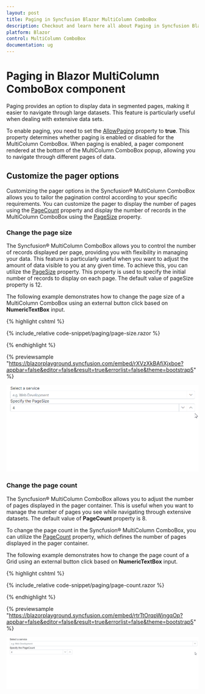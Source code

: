 ```yaml
---
layout: post
title: Paging in Syncfusion Blazor MultiColumn ComboBox
description: Checkout and learn here all about Paging in Syncfusion Blazor MultiColumn ComboBox component and much more details.
platform: Blazor
control: MultiColumn ComboBox
documentation: ug
---
```


# Paging in Blazor MultiColumn ComboBox component

Paging provides an option to display data in segmented pages, making it easier to navigate through large datasets. This feature is particularly useful when dealing with extensive data sets.

To enable paging, you need to set the [AllowPaging](https://help.syncfusion.com/cr/blazor/Syncfusion.Blazor.MultiColumnComboBox.SfMultiColumnComboBox-2.html#Syncfusion_Blazor_MultiColumnComboBox_SfMultiColumnComboBox_2_AllowPaging) property to **true**. This property determines whether paging is enabled or disabled for the MultiColumn ComboBox. When paging is enabled, a pager component rendered at the bottom of the MultiColumn ComboBox popup, allowing you to navigate through different pages of data.

## Customize the pager options

Customizing the pager options in the Syncfusion&reg; MultiColumn ComboBox allows you to tailor the pagination control according to your specific requirements. You can customize the pager to display the number of pages using the  [PageCount](https://help.syncfusion.com/cr/blazor/Syncfusion.Blazor.MultiColumnComboBox.SfMultiColumnComboBox-2.html#Syncfusion_Blazor_MultiColumnComboBox_SfMultiColumnComboBox_2_PageCount)  property and display the number of records in the MultiColumn ComboBox using the [PageSize](https://help.syncfusion.com/cr/blazor/Syncfusion.Blazor.MultiColumnComboBox.SfMultiColumnComboBox-2.html#Syncfusion_Blazor_MultiColumnComboBox_SfMultiColumnComboBox_2_PageSize) property.

### Change the page size

The Syncfusion&reg; MultiColumn ComboBox allows you to control the number of records displayed per page, providing you with flexibility in managing your data. This feature is particularly useful when you want to adjust the amount of data visible to you at any given time. To achieve this, you can utilize the [PageSize](https://help.syncfusion.com/cr/blazor/Syncfusion.Blazor.MultiColumnComboBox.SfMultiColumnComboBox-2.html#Syncfusion_Blazor_MultiColumnComboBox_SfMultiColumnComboBox_2_PageSize) property. This property is used to specify the initial number of records to display on each page. The default value of pageSize property is 12.

The following example demonstrates how to change the page size of a MultiColumn ComboBox using an external button click based on **NumericTextBox** input.

{% highlight cshtml %}

{% include_relative code-snippet/paging/page-size.razor %}

{% endhighlight %}

{% previewsample "https://blazorplayground.syncfusion.com/embed/rXVzXkBAfiXjxboe?appbar=false&editor=false&result=true&errorlist=false&theme=bootstrap5" %}

![Blazor MultiColumn ComboBox with Page size](./images/paging/blazor_multicolumn_combobox_page_size.gif)

### Change the page count

The Syncfusion&reg; MultiColumn ComboBox allows you to adjust the number of pages displayed in the pager container. This is useful when you want to manage the number of pages you see while navigating through extensive datasets. The default value of **PageCount** property is 8.

To change the page count in the Syncfusion&reg; MultiColumn ComboBox, you can utilize the [PageCount](https://help.syncfusion.com/cr/blazor/Syncfusion.Blazor.MultiColumnComboBox.SfMultiColumnComboBox-2.html#Syncfusion_Blazor_MultiColumnComboBox_SfMultiColumnComboBox_2_PageCount) property, which defines the number of pages displayed in the pager container.

The following example demonstrates how to change the page count of a Grid using an external button click based on **NumericTextBox** input.

{% highlight cshtml %}

{% include_relative code-snippet/paging/page-count.razor %}

{% endhighlight %}

{% previewsample "https://blazorplayground.syncfusion.com/embed/rtrTtOrqpWjngqOp?appbar=false&editor=false&result=true&errorlist=false&theme=bootstrap5" %}

![Blazor MultiColumn ComboBox with Page count](./images/paging/blazor_multicolumn_combobox_page_count.gif)

